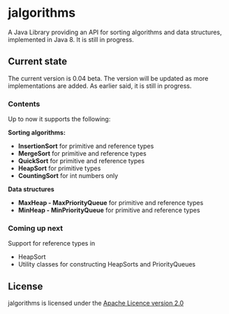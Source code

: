 # jalgorithms
A Java Library providing an API for sorting algorithms and data structures, implemented in Java 8. It is still in progress.

## Current state
The current version is 0.04 beta. The version will be updated as more implementations are added. As earlier said, it is still in progress.

### Contents
Up to now it supports the following:

<b>Sorting algorithms:</b>
<ul>
<li><b>InsertionSort</b> for primitive and reference types</li>
<li><b>MergeSort</b> for primitive and reference types</li>
<li><b>QuickSort</b> for primitive and reference types</li>
<li><b>HeapSort</b> for primitive types</li>
<li><b>CountingSort</b> for int numbers only</li>
</ul>

<b>Data structures</b>
<ul>
<li><b>MaxHeap - MaxPriorityQueue</b> for primitive and reference types</li>
<li><b>MinHeap - MinPriorityQueue</b> for primitive and reference types</li>
</ul>

### Coming up next
Support for reference types in
<ul>
  <li>HeapSort</li>
  <li>Utility classes for constructing HeapSorts and PriorityQueues</li>
</ul>

## License
jalgorithms is licensed under the [Apache Licence version 2.0](https://www.apache.org/licenses/LICENSE-2.0)
